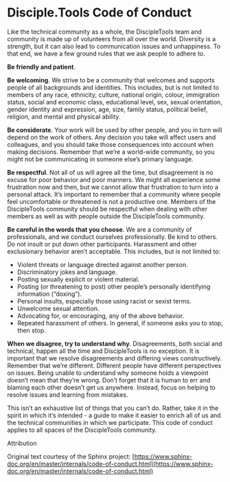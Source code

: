 # Disciple.Tools Code of Conduct

Like the technical community as a whole, the DiscipleTools team and community is made up of volunteers from all over the world. Diversity is a strength, but it can also lead to communication issues and unhappiness. To that end, we have a few ground rules that we ask people to adhere to.

**Be friendly and patient**.

**Be welcoming**. We strive to be a community that welcomes and supports people of all backgrounds and identities. This includes, but is not limited to members of any race, ethnicity, culture, national origin, colour, immigration status, social and economic class, educational level, sex, sexual orientation, gender identity and expression, age, size, family status, political belief, religion, and mental and physical ability.

**Be considerate**. Your work will be used by other people, and you in turn will depend on the work of others. Any decision you take will affect users and colleagues, and you should take those consequences into account when making decisions. Remember that we’re a world-wide community, so you might not be communicating in someone else’s primary language.

**Be respectful**. Not all of us will agree all the time, but disagreement is no excuse for poor behavior and poor manners. We might all experience some frustration now and then, but we cannot allow that frustration to turn into a personal attack. It’s important to remember that a community where people feel uncomfortable or threatened is not a productive one. Members of the DiscipleTools community should be respectful when dealing with other members as well as with people outside the DiscipleTools community.

**Be careful in the words that you choose**. We are a community of professionals, and we conduct ourselves professionally. Be kind to others. Do not insult or put down other participants. Harassment and other exclusionary behavior aren’t acceptable. This includes, but is not limited to:

* Violent threats or language directed against another person.
* Discriminatory jokes and language.
* Posting sexually explicit or violent material.
* Posting \(or threatening to post\) other people’s personally identifying information \(“doxing”\).
* Personal insults, especially those using racist or sexist terms.
* Unwelcome sexual attention.
* Advocating for, or encouraging, any of the above behavior.
* Repeated harassment of others. In general, if someone asks you to stop, then stop.

**When we disagree, try to understand why**. Disagreements, both social and technical, happen all the time and DiscipleTools is no exception. It is important that we resolve disagreements and differing views constructively. Remember that we’re different. Different people have different perspectives on issues. Being unable to understand why someone holds a viewpoint doesn’t mean that they’re wrong. Don’t forget that it is human to err and blaming each other doesn’t get us anywhere. Instead, focus on helping to resolve issues and learning from mistakes.

This isn’t an exhaustive list of things that you can’t do. Rather, take it in the spirit in which it’s intended - a guide to make it easier to enrich all of us and the technical communities in which we participate. This code of conduct applies to all spaces of the DiscipleTools community.

Attribution

Original text courtesy of the Sphinx project: [https://www.sphinx-doc.org/en/master/internals/code-of-conduct.html](https://www.sphinx-doc.org/en/master/internals/code-of-conduct.html)

